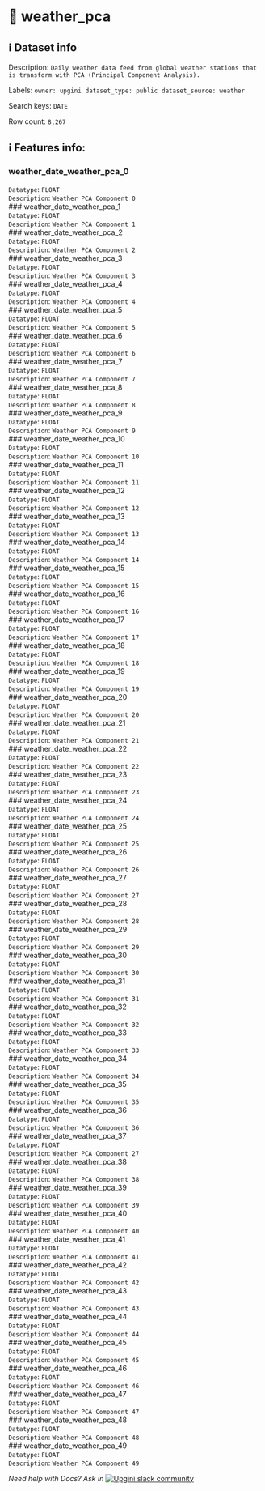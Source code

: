 # 📖 weather_pca 
## ℹ️ Dataset info 
Description: `Daily weather data feed from global weather stations that is transform with PCA (Principal Component Analysis). ` 

Labels: ` owner: upgini ` &nbsp;` dataset_type: public ` &nbsp;` dataset_source: weather ` &nbsp;

Search keys: 
` DATE ` &nbsp;

Row count: `8,267` 

## ℹ️ Features info:
### weather_date_weather_pca_0 <br/>
`Datatype`: `FLOAT` <br/>
`Description`: `Weather PCA Component 0` <br/>### weather_date_weather_pca_1 <br/>
`Datatype`: `FLOAT` <br/>
`Description`: `Weather PCA Component 1` <br/>### weather_date_weather_pca_2 <br/>
`Datatype`: `FLOAT` <br/>
`Description`: `Weather PCA Component 2` <br/>### weather_date_weather_pca_3 <br/>
`Datatype`: `FLOAT` <br/>
`Description`: `Weather PCA Component 3` <br/>### weather_date_weather_pca_4 <br/>
`Datatype`: `FLOAT` <br/>
`Description`: `Weather PCA Component 4` <br/>### weather_date_weather_pca_5 <br/>
`Datatype`: `FLOAT` <br/>
`Description`: `Weather PCA Component 5` <br/>### weather_date_weather_pca_6 <br/>
`Datatype`: `FLOAT` <br/>
`Description`: `Weather PCA Component 6` <br/>### weather_date_weather_pca_7 <br/>
`Datatype`: `FLOAT` <br/>
`Description`: `Weather PCA Component 7` <br/>### weather_date_weather_pca_8 <br/>
`Datatype`: `FLOAT` <br/>
`Description`: `Weather PCA Component 8` <br/>### weather_date_weather_pca_9 <br/>
`Datatype`: `FLOAT` <br/>
`Description`: `Weather PCA Component 9` <br/>### weather_date_weather_pca_10 <br/>
`Datatype`: `FLOAT` <br/>
`Description`: `Weather PCA Component 10` <br/>### weather_date_weather_pca_11 <br/>
`Datatype`: `FLOAT` <br/>
`Description`: `Weather PCA Component 11` <br/>### weather_date_weather_pca_12 <br/>
`Datatype`: `FLOAT` <br/>
`Description`: `Weather PCA Component 12` <br/>### weather_date_weather_pca_13 <br/>
`Datatype`: `FLOAT` <br/>
`Description`: `Weather PCA Component 13` <br/>### weather_date_weather_pca_14 <br/>
`Datatype`: `FLOAT` <br/>
`Description`: `Weather PCA Component 14` <br/>### weather_date_weather_pca_15 <br/>
`Datatype`: `FLOAT` <br/>
`Description`: `Weather PCA Component 15` <br/>### weather_date_weather_pca_16 <br/>
`Datatype`: `FLOAT` <br/>
`Description`: `Weather PCA Component 16` <br/>### weather_date_weather_pca_17 <br/>
`Datatype`: `FLOAT` <br/>
`Description`: `Weather PCA Component 17` <br/>### weather_date_weather_pca_18 <br/>
`Datatype`: `FLOAT` <br/>
`Description`: `Weather PCA Component 18` <br/>### weather_date_weather_pca_19 <br/>
`Datatype`: `FLOAT` <br/>
`Description`: `Weather PCA Component 19` <br/>### weather_date_weather_pca_20 <br/>
`Datatype`: `FLOAT` <br/>
`Description`: `Weather PCA Component 20` <br/>### weather_date_weather_pca_21 <br/>
`Datatype`: `FLOAT` <br/>
`Description`: `Weather PCA Component 21` <br/>### weather_date_weather_pca_22 <br/>
`Datatype`: `FLOAT` <br/>
`Description`: `Weather PCA Component 22` <br/>### weather_date_weather_pca_23 <br/>
`Datatype`: `FLOAT` <br/>
`Description`: `Weather PCA Component 23` <br/>### weather_date_weather_pca_24 <br/>
`Datatype`: `FLOAT` <br/>
`Description`: `Weather PCA Component 24` <br/>### weather_date_weather_pca_25 <br/>
`Datatype`: `FLOAT` <br/>
`Description`: `Weather PCA Component 25` <br/>### weather_date_weather_pca_26 <br/>
`Datatype`: `FLOAT` <br/>
`Description`: `Weather PCA Component 26` <br/>### weather_date_weather_pca_27 <br/>
`Datatype`: `FLOAT` <br/>
`Description`: `Weather PCA Component 27` <br/>### weather_date_weather_pca_28 <br/>
`Datatype`: `FLOAT` <br/>
`Description`: `Weather PCA Component 28` <br/>### weather_date_weather_pca_29 <br/>
`Datatype`: `FLOAT` <br/>
`Description`: `Weather PCA Component 29` <br/>### weather_date_weather_pca_30 <br/>
`Datatype`: `FLOAT` <br/>
`Description`: `Weather PCA Component 30` <br/>### weather_date_weather_pca_31 <br/>
`Datatype`: `FLOAT` <br/>
`Description`: `Weather PCA Component 31` <br/>### weather_date_weather_pca_32 <br/>
`Datatype`: `FLOAT` <br/>
`Description`: `Weather PCA Component 32` <br/>### weather_date_weather_pca_33 <br/>
`Datatype`: `FLOAT` <br/>
`Description`: `Weather PCA Component 33` <br/>### weather_date_weather_pca_34 <br/>
`Datatype`: `FLOAT` <br/>
`Description`: `Weather PCA Component 34` <br/>### weather_date_weather_pca_35 <br/>
`Datatype`: `FLOAT` <br/>
`Description`: `Weather PCA Component 35` <br/>### weather_date_weather_pca_36 <br/>
`Datatype`: `FLOAT` <br/>
`Description`: `Weather PCA Component 36` <br/>### weather_date_weather_pca_37 <br/>
`Datatype`: `FLOAT` <br/>
`Description`: `Weather PCA Component 27` <br/>### weather_date_weather_pca_38 <br/>
`Datatype`: `FLOAT` <br/>
`Description`: `Weather PCA Component 38` <br/>### weather_date_weather_pca_39 <br/>
`Datatype`: `FLOAT` <br/>
`Description`: `Weather PCA Component 39` <br/>### weather_date_weather_pca_40 <br/>
`Datatype`: `FLOAT` <br/>
`Description`: `Weather PCA Component 40` <br/>### weather_date_weather_pca_41 <br/>
`Datatype`: `FLOAT` <br/>
`Description`: `Weather PCA Component 41` <br/>### weather_date_weather_pca_42 <br/>
`Datatype`: `FLOAT` <br/>
`Description`: `Weather PCA Component 42` <br/>### weather_date_weather_pca_43 <br/>
`Datatype`: `FLOAT` <br/>
`Description`: `Weather PCA Component 43` <br/>### weather_date_weather_pca_44 <br/>
`Datatype`: `FLOAT` <br/>
`Description`: `Weather PCA Component 44` <br/>### weather_date_weather_pca_45 <br/>
`Datatype`: `FLOAT` <br/>
`Description`: `Weather PCA Component 45` <br/>### weather_date_weather_pca_46 <br/>
`Datatype`: `FLOAT` <br/>
`Description`: `Weather PCA Component 46` <br/>### weather_date_weather_pca_47 <br/>
`Datatype`: `FLOAT` <br/>
`Description`: `Weather PCA Component 47` <br/>### weather_date_weather_pca_48 <br/>
`Datatype`: `FLOAT` <br/>
`Description`: `Weather PCA Component 48` <br/>### weather_date_weather_pca_49 <br/>
`Datatype`: `FLOAT` <br/>
`Description`: `Weather PCA Component 49` <br/>


_Need help with Docs? Ask in_ <a href="https://4mlg.short.gy/join-upgini-community"><img alt="Upgini slack community" src="https://img.shields.io/badge/slack-@upgini-orange.svg?logo=slack"></a>